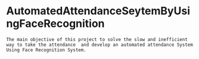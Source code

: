 # AutomatedAttendanceSeytemByUsingFaceRecognition
    The main objective of this project to solve the slow and inefficient way to take the attendance  and develop an automated attendance System Using Face Recognition System.
    
